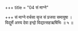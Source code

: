 +++
title = "04 सं माग्ने"

+++
सं माग्ने वर्चसा सृज सं प्रजया समायुषा ।  
विद्युर्मे अस्य देवा इन्द्रो विद्यात्सहऋषिभिः ॥ ५ ॥